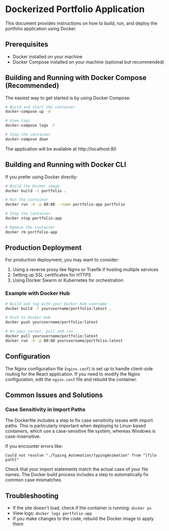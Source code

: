 # Dockerized Portfolio Application

This document provides instructions on how to build, run, and deploy the portfolio application using Docker.

## Prerequisites

- Docker installed on your machine
- Docker Compose installed on your machine (optional but recommended)

## Building and Running with Docker Compose (Recommended)

The easiest way to get started is by using Docker Compose:

```bash
# Build and start the container
docker-compose up -d

# View logs
docker-compose logs -f

# Stop the container
docker-compose down
```

The application will be available at http://localhost:80

## Building and Running with Docker CLI

If you prefer using Docker directly:

```bash
# Build the Docker image
docker build -t portfolio .

# Run the container
docker run -d -p 80:80 --name portfolio-app portfolio

# Stop the container
docker stop portfolio-app

# Remove the container
docker rm portfolio-app
```

## Production Deployment

For production deployment, you may want to consider:

1. Using a reverse proxy like Nginx or Traefik if hosting multiple services
2. Setting up SSL certificates for HTTPS
3. Using Docker Swarm or Kubernetes for orchestration

### Example with Docker Hub

```bash
# Build and tag with your Docker Hub username
docker build -t yourusername/portfolio:latest .

# Push to Docker Hub
docker push yourusername/portfolio:latest

# On your server, pull and run
docker pull yourusername/portfolio:latest
docker run -d -p 80:80 yourusername/portfolio:latest
```

## Configuration

The Nginx configuration file (`nginx.conf`) is set up to handle client-side routing for the React application. If you need to modify the Nginx configuration, edit the `nginx.conf` file and rebuild the container.

## Common Issues and Solutions

### Case Sensitivity in Import Paths

The Dockerfile includes a step to fix case sensitivity issues with import paths. This is particularly important when deploying to Linux-based containers, which use a case-sensitive file system, whereas Windows is case-insensitive.

If you encounter errors like:
```
Could not resolve "./Typing_Automation/typingAnimation" from "[file path]"
```

Check that your import statements match the actual case of your file names. The Docker build process includes a step to automatically fix common case mismatches.

## Troubleshooting

- If the site doesn't load, check if the container is running: `docker ps`
- View logs: `docker logs portfolio-app`
- If you make changes to the code, rebuild the Docker image to apply them 